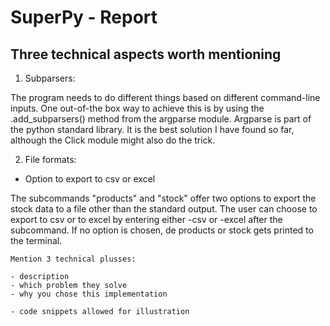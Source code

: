 # SuperPy - Report

## Three technical aspects worth mentioning

1. Subparsers:

The program needs to do different things based on different command-line inputs. One out-of-the box way to achieve this is by using the .add_subparsers() method from the argparse module. Argparse is part of the python standard library. It is the best solution I have found so far, although the Click module might also do the trick.

2. File formats:

- Option to export to csv or excel

The subcommands "products" and "stock" offer two options to export the stock data to a file other than the standard output. The user can choose to export to csv or to excel by entering either -csv or -excel after the subcommand. If no option is chosen, de products or stock gets printed to the terminal.

```
Mention 3 technical plusses:

- description
- which problem they solve
- why you chose this implementation

- code snippets allowed for illustration
```

